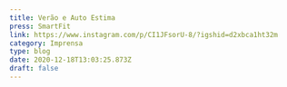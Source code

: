 ```yaml
---
title: Verão e Auto Estima
press: SmartFit
link: https://www.instagram.com/p/CI1JFsorU-8/?igshid=d2xbca1ht32m
category: Imprensa
type: blog
date: 2020-12-18T13:03:25.873Z
draft: false
---
```

